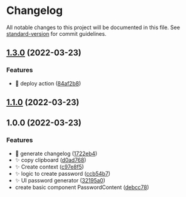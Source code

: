 # Changelog

All notable changes to this project will be documented in this file. See [standard-version](https://github.com/conventional-changelog/standard-version) for commit guidelines.

## [1.3.0](https://github.com/mokkapps/changelog-generator-demo/compare/v1.1.0...v1.3.0) (2022-03-23)


### Features

* :rocket: deploy action ([84af2b8](https://github.com/mokkapps/changelog-generator-demo/commits/84af2b8dc89015fbf70e4ea8c675b799883bdb3c))

## [1.1.0](https://github.com/mokkapps/changelog-generator-demo/compare/v1.0.0...v1.1.0) (2022-03-23)

## 1.0.0 (2022-03-23)

### Features

* :rocket: generate changelog ([1722eb4](https://github.com/mokkapps/changelog-generator-demo/commits/1722eb41e59bfbd154cb769f3b0d4772e32cf4af))
* :sparkles: copy clipboard ([d0ad768](https://github.com/mokkapps/changelog-generator-demo/commits/d0ad7680beb323dd6989f2648911889182e1301a))
* :sparkles: Create context ([c97e8f5](https://github.com/mokkapps/changelog-generator-demo/commits/c97e8f5f285fb9a3992dd731313a2d0e3b06169d))
* :sparkles: logic to create password ([ccb54b7](https://github.com/mokkapps/changelog-generator-demo/commits/ccb54b767bec67526562993076ba427f26cd9905))
* :sparkles: UI password generator ([32195a0](https://github.com/mokkapps/changelog-generator-demo/commits/32195a0e07ede3bf85e2c60b30a84a33be33cc84))
* create basic component PasswordContent ([debcc78](https://github.com/mokkapps/changelog-generator-demo/commits/debcc781a77617dbc66faa52c52cdcfda3f51bac))